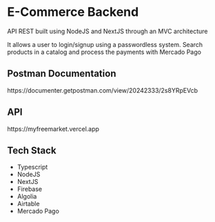 <h1>E-Commerce Backend</h1>
<p>API REST built using NodeJS and NextJS through an MVC architecture</p>
<p>It allows a user to login/signup using a passwordless system. Search products in a catalog and process the payments with Mercado Pago</p>
<h2>Postman Documentation</h2>
<link>https://documenter.getpostman.com/view/20242333/2s8YRpEVcb</link>
<h2>API</h2>
<link>https://myfreemarket.vercel.app</link>
<h2>Tech Stack</h2>
<ul>
<li>Typescript</li>
<li>NodeJS</li>
<li>NextJS</li>
<li>Firebase</li>
<li>Algolia</li>
<li>Airtable</li>
<li>Mercado Pago</li>
</ul>
